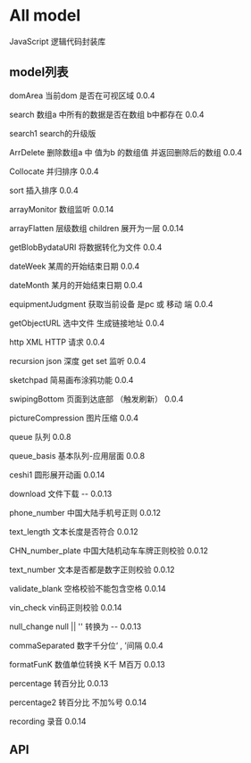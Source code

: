 <!--
 * @Author: PiPi
 * @Email: pisenliang@gmail.com
 * @Github: https://github.com/SenLiangpi
 * @Website: https://senliangpi.github.io/blog/#/
 * @Date: 2019-06-25 14:23:46
 * @LastEditors: Pi Patle
 * @LastEditTime: 2023-02-28 14:59:46
-->
# All model
JavaScript 逻辑代码封装库

## model列表
domArea
当前dom 是否在可视区域 0.0.4

search
数组a 中所有的数据是否在数组 b中都存在 0.0.4

search1
search的升级版

ArrDelete
删除数组a 中 值为b 的数组值 并返回删除后的数组 0.0.4

Collocate
并归排序 0.0.4

sort
插入排序 0.0.4

arrayMonitor
数组监听 0.0.14

arrayFlatten
层级数组 children 展开为一层 0.0.14

getBlobBydataURI
将数据转化为文件 0.0.4

dateWeek
某周的开始结束日期 0.0.4

dateMonth
某月的开始结束日期 0.0.4

equipmentJudgment
获取当前设备 是pc 或 移动 端 0.0.4

getObjectURL
选中文件 生成链接地址 0.0.4

http
XML HTTP 请求 0.0.4

recursion
json 深度 get set 监听 0.0.4

sketchpad
简易画布涂鸦功能 0.0.4

swipingBottom
页面到达底部 （触发刷新） 0.0.4

pictureCompression
图片压缩 0.0.4

queue
队列 0.0.8

queue_basis
基本队列-应用层面 0.0.8

ceshi1
圆形展开动画 0.0.14

download
文件下载 -- 0.0.13

phone_number
中国大陆手机号正则 0.0.12

text_length
文本长度是否符合 0.0.12

CHN_number_plate
中国大陆机动车车牌正则校验 0.0.12

text_number
文本是否都是数字正则校验 0.0.12

validate_blank
空格校验不能包含空格 0.0.14

vin_check
vin码正则校验 0.0.14

null_change
null || '' 转换为 -- 0.0.13

commaSeparated
数字千分位‘ , ’间隔 0.0.4

formatFunK
数值单位转换 K千 M百万 0.0.13

percentage
转百分比 0.0.13

percentage2
转百分比 不加%号 0.0.14

recording
录音 0.0.14

## API
